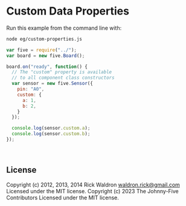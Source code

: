<!--remove-start-->

# Custom Data Properties

<!--remove-end-->








Run this example from the command line with:
```bash
node eg/custom-properties.js
```


```javascript
var five = require("../");
var board = new five.Board();

board.on("ready", function() {
  // The "custom" property is available
  // to all component class constructors
  var sensor = new five.Sensor({
    pin: "A0",
    custom: {
      a: 1,
      b: 2,
    }
  });

  console.log(sensor.custom.a);
  console.log(sensor.custom.b);
});

```








&nbsp;

<!--remove-start-->

## License
Copyright (c) 2012, 2013, 2014 Rick Waldron <waldron.rick@gmail.com>
Licensed under the MIT license.
Copyright (c) 2023 The Johnny-Five Contributors
Licensed under the MIT license.

<!--remove-end-->
